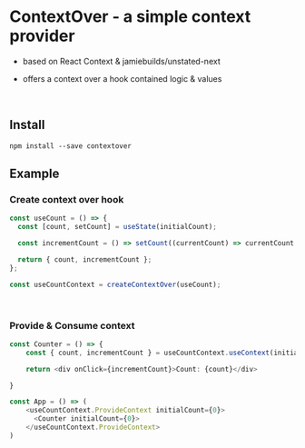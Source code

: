 # ContextOver - a simple context provider

- based on React Context & jamiebuilds/unstated-next

- offers a context over a hook contained logic & values

</br>

## Install

`npm install --save contextover`
</br>

## Example

### Create context over hook

```typescript
const useCount = () => {
  const [count, setCount] = useState(initialCount);

  const incrementCount = () => setCount((currentCount) => currentCount + 1);

  return { count, incrementCount };
};

const useCountContext = createContextOver(useCount);
```

</br>

### Provide & Consume context

```typescript
const Counter = () => {
    const { count, incrementCount } = useCountContext.useContext(initialCount);

    return <div onClick={incrementCount}>Count: {count}</div>

}

const App = () => (
    <useCountContext.ProvideContext initialCount={0}>
      <Counter initialCount={0}>
    </useCountContext.ProvideContext>
)
```
